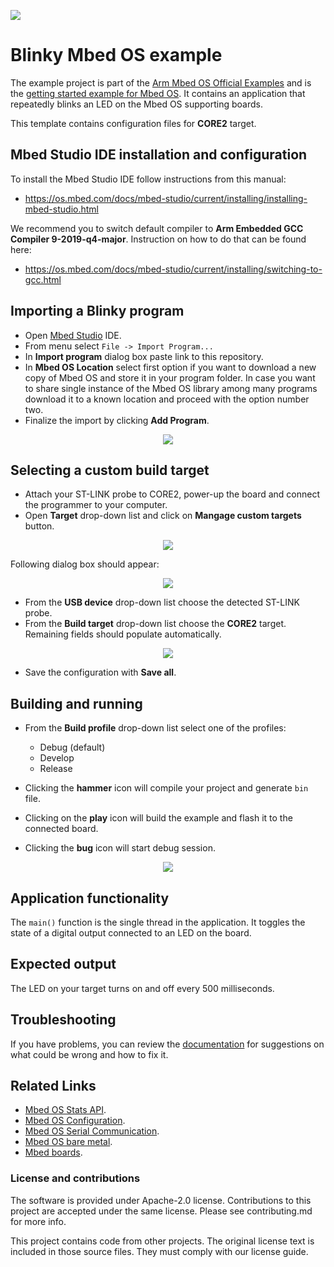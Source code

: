 ![](./resources/official_armmbed_example_badge.png)
# Blinky Mbed OS example

The example project is part of the [Arm Mbed OS Official Examples](https://os.mbed.com/code/) and is the [getting started example for Mbed OS](https://os.mbed.com/docs/mbed-os/v5.14/quick-start/index.html). It contains an application that repeatedly blinks an LED on the Mbed OS supporting boards.

This template contains configuration files for **CORE2** target.

## Mbed Studio IDE installation and configuration

To install the Mbed Studio IDE follow instructions from this manual: 
* https://os.mbed.com/docs/mbed-studio/current/installing/installing-mbed-studio.html


We recommend you to switch default compiler to **Arm Embedded GCC Compiler 9-2019-q4-major**. Instruction on how to do that can be found here: 
* https://os.mbed.com/docs/mbed-studio/current/installing/switching-to-gcc.html

## Importing a Blinky program

* Open [Mbed Studio](https://os.mbed.com/studio/) IDE. 
* From menu select `File -> Import Program...` 
* In **Import program** dialog box paste link to this repository. 
* In **Mbed OS Location** select first option if you want to download a new copy of Mbed OS and store it in your program folder. In case you want to share single instance of the Mbed OS library among many programs download it to a known location and proceed with the option number two. 
* Finalize the import by clicking **Add Program**.

<p align="center">
  <img src="./resources/mbed_studio_instruction1.png" />
</p>

## Selecting a custom build target

* Attach your ST-LINK probe to CORE2, power-up the board and connect the programmer to your computer. 
* Open **Target** drop-down list and click on **Mangage custom targets** button.

<p align="center">
  <img src="./resources/mbed_studio_instruction2.png" />
</p>

Following dialog box should appear:

<p align="center">
  <img src="./resources/mbed_studio_instruction3.png" />
</p>

* From the **USB device** drop-down list choose the detected ST-LINK probe. 
* From the **Build target** drop-down list choose the **CORE2** target. Remaining fields should populate automatically.

<p align="center">
  <img src="./resources/mbed_studio_instruction4.png" />
</p>

* Save the configuration with **Save all**.

## Building and running

* From the **Build profile** drop-down list select one of the profiles:
    * Debug (default)
    * Develop
    * Release

* Clicking the **hammer** icon will compile your project and generate `bin` file.
* Clicking on the **play** icon will build the example and flash it to the connected board.
* Clicking the **bug** icon will start debug session.

<p align="center">
  <img src="./resources/mbed_studio_instruction5.png" />
</p>

## Application functionality

The `main()` function is the single thread in the application. It toggles the state of a digital output connected to an LED on the board.

## Expected output
The LED on your target turns on and off every 500 milliseconds.

## Troubleshooting
If you have problems, you can review the [documentation](https://os.mbed.com/docs/latest/tutorials/debugging.html) for suggestions on what could be wrong and how to fix it.

## Related Links

* [Mbed OS Stats API](https://os.mbed.com/docs/latest/apis/mbed-statistics.html).
* [Mbed OS Configuration](https://os.mbed.com/docs/latest/reference/configuration.html).
* [Mbed OS Serial Communication](https://os.mbed.com/docs/latest/tutorials/serial-communication.html).
* [Mbed OS bare metal](https://os.mbed.com/docs/mbed-os/latest/reference/mbed-os-bare-metal.html).
* [Mbed boards](https://os.mbed.com/platforms/).

### License and contributions

The software is provided under Apache-2.0 license. Contributions to this project are accepted under the same license. Please see contributing.md for more info.

This project contains code from other projects. The original license text is included in those source files. They must comply with our license guide.
